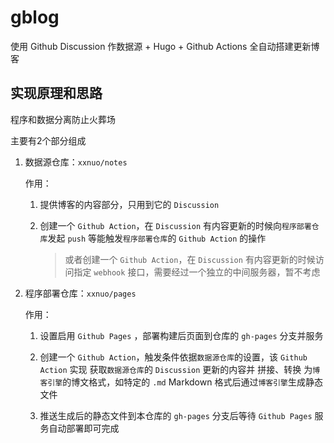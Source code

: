 # gblog

使用 Github Discussion 作数据源 + Hugo + Github Actions 全自动搭建更新博客

## 实现原理和思路
程序和数据分离防止火葬场

主要有2个部分组成

1. 数据源仓库：`xxnuo/notes`

    作用：

    1. 提供博客的内容部分，只用到它的 `Discussion`
    
    2. 创建一个 `Github Action`，在 `Discussion` 有内容更新的时候向`程序部署仓库`发起 `push` 等能触发`程序部署仓库`的 `Github Action` 的操作

        > 或者创建一个 `Github Action`，在 `Discussion` 有内容更新的时候访问指定 `webhook` 接口，需要经过一个独立的中间服务器，暂不考虑

2. 程序部署仓库：`xxnuo/pages`

    作用：

    1. 设置启用 `Github Pages` ，部署构建后页面到仓库的 `gh-pages` 分支并服务

    2. 创建一个 `Github Action`，触发条件依据`数据源仓库`的设置，该 `Github Action` 实现 获取`数据源仓库`的 `Discussion` 更新的内容并 拼接、转换 为`博客引擎`的博文格式，如特定的 `.md` Markdown 格式后通过`博客引擎`生成静态文件

    3. 推送生成后的静态文件到本仓库的 `gh-pages` 分支后等待 `Github Pages` 服务自动部署即可完成
